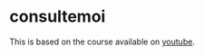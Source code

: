 # consultemoi
This is based on the course available on [youtube](https://www.youtube.com/watch?v=QG95Q0nSVbA&list=PLHEX9LRVQLvKO_07aC8x704wt1HPcK7et). 
